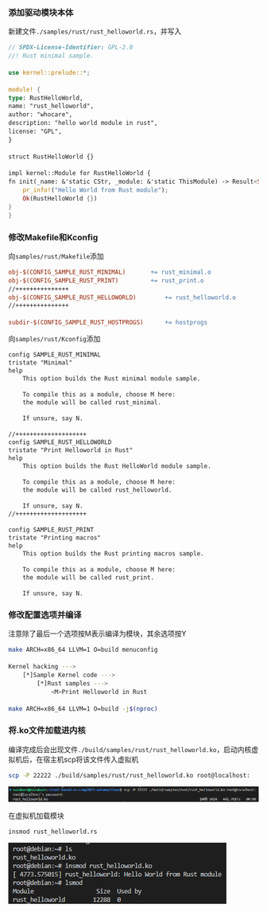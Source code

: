### 添加驱动模块本体
新建文件`./samples/rust/rust_helloworld.rs`，并写入
```rs
// SPDX-License-Identifier: GPL-2.0
//! Rust minimal sample.
    
use kernel::prelude::*;
    
module! {
type: RustHelloWorld,
name: "rust_helloworld",
author: "whocare",
description: "hello world module in rust",
license: "GPL",
}
    
struct RustHelloWorld {}
    
impl kernel::Module for RustHelloWorld {
fn init(_name: &'static CStr, _module: &'static ThisModule) -> Result<Self> {
    pr_info!("Hello World from Rust module");
    Ok(RustHelloWorld {})
}
}
```

### 修改Makefile和Kconfig
向`samples/rust/Makefile`添加
```makefile
obj-$(CONFIG_SAMPLE_RUST_MINIMAL)		+= rust_minimal.o
obj-$(CONFIG_SAMPLE_RUST_PRINT)			+= rust_print.o
//+++++++++++++++
obj-$(CONFIG_SAMPLE_RUST_HELLOWORLD)        += rust_helloworld.o
//+++++++++++++++

subdir-$(CONFIG_SAMPLE_RUST_HOSTPROGS)		+= hostprogs
```
向`samples/rust/Kconfig`添加
```
config SAMPLE_RUST_MINIMAL
tristate "Minimal"
help
    This option builds the Rust minimal module sample.

    To compile this as a module, choose M here:
    the module will be called rust_minimal.

    If unsure, say N.

//++++++++++++++++++++
config SAMPLE_RUST_HELLOWORLD
tristate "Print Helloworld in Rust"
help
    This option builds the Rust HelloWorld module sample.
    
    To compile this as a module, choose M here:
    the module will be called rust_helloworld.
    
    If unsure, say N.
//++++++++++++++++++++

config SAMPLE_RUST_PRINT
tristate "Printing macros"
help
    This option builds the Rust printing macros sample.

    To compile this as a module, choose M here:
    the module will be called rust_print.

    If unsure, say N.
```
### 修改配置选项并编译
注意除了最后一个选项按M表示编译为模块，其余选项按Y
```sh
make ARCH=x86_64 LLVM=1 O=build menuconfig

Kernel hacking --->
    [*]Sample Kernel code --->
        [*]Rust samples --->
            <M>Print Helloworld in Rust

make ARCH=x86_64 LLVM=1 O=build -j$(nproc)
```

### 将.ko文件加载进内核
编译完成后会出现文件`./build/samples/rust/rust_helloworld.ko`，启动内核虚拟机后，在宿主机scp将该文件传入虚拟机
```sh
scp -P 22222 ./build/samples/rust/rust_helloworld.ko root@localhost:
```
![Alt text](screenshot/e2-scp.png)

在虚拟机加载模块
```sh
insmod rust_helloworld.rs
```
![Alt text](screenshot/e2-insmod.png)